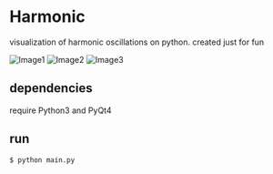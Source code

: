 # Harmonic
 visualization of harmonic oscillations on python.
 created just for fun
 
![Image1](https://sun9-26.userapi.com/c631121/v631121247/3849e/f9GfC8ekmrA.jpg)
![Image2](https://sun9-71.userapi.com/c631121/v631121247/38495/yqXu2gon3kI.jpg)
![Image3](https://sun9-67.userapi.com/c631121/v631121247/38483/2ZuoRp5H4CE.jpg)
## dependencies
 require Python3 and PyQt4

## run
```
$ python main.py
```
